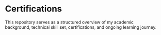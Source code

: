 # Certifications
This repository serves as a structured overview of my academic background, technical skill set, certifications, and ongoing learning journey.

